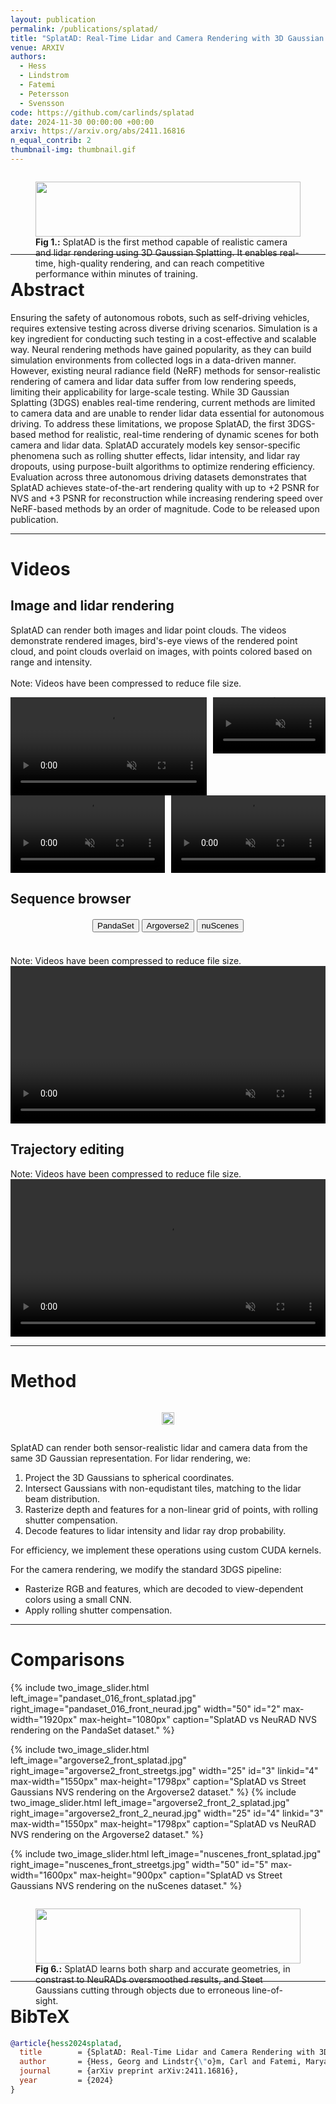 ```yaml
---
layout: publication
permalink: /publications/splatad/
title: "SplatAD: Real-Time Lidar and Camera Rendering with 3D Gaussian Splatting for Autonomous Driving"
venue: ARXIV
authors:
  - Hess
  - Lindstrom
  - Fatemi
  - Petersson
  - Svensson
code: https://github.com/carlinds/splatad
date: 2024-11-30 00:00:00 +00:00
arxiv: https://arxiv.org/abs/2411.16816
n_equal_contrib: 2
thumbnail-img: thumbnail.gif
---
```

<div style="display: flex; justify-content: space-around; margin-bottom: 1em; margin-top: 0.5em; width=100%">
<figure class="figure__background">
  <img style="width: 100%; margin: 0 auto; mix-blend-mode: multiply;" src="front-fig-stacked.jpg"/>
  <figcaption><b>Fig 1.:</b> SplatAD is the first method capable of realistic camera and lidar rendering using 3D Gaussian Splatting. It enables real-time, high-quality rendering, and can reach competitive performance within minutes of training.</figcaption>
</figure>
</div>

---

# Abstract
Ensuring the safety of autonomous robots, such as self-driving vehicles, requires extensive testing across diverse driving scenarios. Simulation is a key ingredient for conducting such testing in a cost-effective and scalable way. Neural rendering methods have gained popularity, as they can build simulation environments from collected logs in a data-driven manner. However, existing neural radiance field (NeRF) methods for sensor-realistic rendering of camera and lidar data suffer from low rendering speeds, limiting their applicability for large-scale testing. While 3D Gaussian Splatting (3DGS) enables real-time rendering, current methods are limited to camera data and are unable to render lidar data essential for autonomous driving. To address these limitations, we propose SplatAD, the first 3DGS-based method for realistic, real-time rendering of dynamic scenes for both camera and lidar data. SplatAD accurately models key sensor-specific phenomena such as rolling shutter effects, lidar intensity, and lidar ray dropouts, using purpose-built algorithms to optimize rendering efficiency. Evaluation across three autonomous driving datasets demonstrates that SplatAD achieves state-of-the-art rendering quality with up to +2 PSNR for NVS and +3 PSNR for reconstruction while increasing rendering speed over NeRF-based methods by an order of magnitude. Code to be released upon publication.


---

# Videos

## Image and lidar rendering
SplatAD can render both images and lidar point clouds. The videos demonstrate rendered images, bird's-eye views of the rendered point cloud, and point clouds overlaid on images, with points colored based on range and intensity.
<br><br>
Note: Videos have been compressed to reduce file size. 
<div class="video-grid-1" style="display: grid; grid-template-columns: 7fr 4fr; grid-template-rows: 1fr; gap: 10px; width: 100%;">
  <video controls autoplay loop muted style="width: 100%;">
    <source src="videos/multi/rgb.mp4" type="video/mp4">
    Your browser does not support the video tag.
  </video>
  <video controls autoplay loop muted style="width: 100%;">
    <source src="videos/multi/pc_bev.mp4" type="video/mp4">
    Your browser does not support the video tag.
  </video>
</div>
<div class="video-grid-2" style="display: grid; grid-template-columns: 1fr 1fr; grid-template-rows: 1fr; gap: 10px; width: 100%;">
  <video controls autoplay loop muted style="width: 100%;">
    <source src="videos/multi/pc_overlay_range.mp4" type="video/mp4">
    Your browser does not support the video tag.
  </video>
  <video controls autoplay loop muted style="width: 100%;">
    <source src="videos/multi/pc_overlay_intensity.mp4" type="video/mp4">
    Your browser does not support the video tag.
  </video>
</div>

## Sequence browser
<div id="dataset-controls" style="margin-top: 20px; text-align: center;">
  <div class="buttons is-centered">
    <button class="button is-medium is-rounded dataset-btn active" data-dataset="PandaSet">PandaSet</button>
    <button class="button is-medium is-rounded dataset-btn" data-dataset="Argoverse2">Argoverse2</button>
    <button class="button is-medium is-rounded dataset-btn" data-dataset="nuScenes">nuScenes</button>
  </div>
</div>
<div id="scene-controls" style="margin-top: 20px; text-align: center;">
  <div class="buttons is-centered">
    <!-- Buttons will be dynamically added here -->
  </div>
</div>

<br>
Note: Videos have been compressed to reduce file size. 
<div class="video-container">
  <video id="dataset-scene-browser-video" controls autoplay loop muted style="width: 100%;">
    Your browser does not support the video tag.
  </video>
</div>

<script>
  document.addEventListener('DOMContentLoaded', function() {
    const video = document.getElementById('dataset-scene-browser-video');
    const dataset_controls = document.getElementById('dataset-controls');
    const scene_controls = document.getElementById('scene-controls');
    let activeDataset = 'PandaSet';
    const dataset_scene_map = {
      'PandaSet': ['001', '011', '016', '053', '106', '123', '158'],
      'Argoverse2': ['0b86f508', '2f2321d2', '3bffdcff', '280269f9'],
      'nuScenes': ['0039', '0061', '0104', '0193'],
    };
    let scenes = dataset_scene_map[activeDataset];
    let activeScene = scenes[0];

    function preloadImage(url) {
      return new Promise((resolve, reject) => {
        const img = new Image();
        img.onload = () => resolve(url);
        img.onerror = reject;
        img.src = url;
      });
    }
  
    // Create buttons
    scenes.forEach(scene => {
      const button = document.createElement('button');
      button.className = 'button is-medium is-rounded scene-btn';
      button.textContent = scene;
      button.dataset.scene = scene;
      scene_controls.querySelector('.buttons').appendChild(button);
    });
  
    // Set initial active button
    scene_controls.querySelector(`button[data-scene="${activeScene}"]`).classList.add('active');
  
    // Scene button click handler
    scene_controls.addEventListener('click', (e) => {
      if (e.target.matches('button')) {
        scene_controls.querySelector('.active').classList.remove('active');
        e.target.classList.add('active');
        activeScene = e.target.dataset.scene;
        updateVideo();
      }
    });

    // Dataset button click handler
    dataset_controls.addEventListener('click', (e) => {
      if (e.target.matches('button')) {
        dataset_controls.querySelector('.active').classList.remove('active');
        e.target.classList.add('active');
        activeDataset = e.target.textContent;
        activeScene = dataset_scene_map[activeDataset][0];
        updateButtons(); 
        updateVideo();
      }
    });
  
    async function updateButtons() {
      const buttonDiv = document.getElementById('scene-controls');
      const buttons = buttonDiv.querySelectorAll('button');
      buttons.forEach(button => button.remove());

      scenes = dataset_scene_map[activeDataset];
      scenes.forEach(scene => {
        const button = document.createElement('button');
        button.className = 'button is-medium is-rounded scene-btn';
        button.textContent = scene;
        button.dataset.scene = scene;
        scene_controls.querySelector('.buttons').appendChild(button);
      });

      // Set initial active button
      scene_controls.querySelector(`button[data-scene="${activeScene}"]`).classList.add('active');
    }

    async function updateVideo() {
      const videoSrc = `videos/${activeDataset}/${activeScene}.mp4`;
      try {
        video.src = videoSrc;
        video.load();
        video.play().catch(error => console.error('Error playing video:', error));
      } catch (error) {
        console.error('Error loading poster image:', error);
        video.src = videoSrc;
        video.load();
        video.play().catch(error => console.error('Error playing video:', error));
      }
    }
  
    // Initialize video
    updateVideo();
  });
</script>

## Trajectory editing
Note: Videos have been compressed to reduce file size. 
<video controls autoplay loop muted style="width: 100%;">
  <source src="videos/edits/edits.mp4" type="video/mp4">
  Your browser does not support the video tag.
</video>

---

# Method
<div style="display: flex; justify-content: space-around; margin-bottom: 1em; margin-top: 0.5em; width=100%">
<figure class="figure__background">
  <img style="width: 100%; margin: 0 auto; mix-blend-mode: multiply;" src="methodoverview.png"/>
</figure>
</div>

SplatAD can render both sensor-realistic lidar and camera data from the same 3D Gaussian representation. For lidar rendering, we:
<ol>
<li>Project the 3D Gaussians to spherical coordinates.</li>
<li>Intersect Gaussians with non-equdistant tiles, matching to the lidar beam distribution.</li>
<li>Rasterize depth and features for a non-linear grid of points, with rolling shutter compensation.</li>
<li>Decode features to lidar intensity and lidar ray drop probability.</li>
</ol> 
For efficiency, we implement these operations using custom CUDA kernels. 

For the camera rendering, we modify the standard 3DGS pipeline:
<ul>
<li>Rasterize RGB and features, which are decoded to view-dependent colors using a small CNN.</li>
<li>Apply rolling shutter compensation.</li>
</ul>

---

# Comparisons

<div style="display: flex; justify-content: space-around; margin-bottom: 1em; margin-top: 0.5em; width=100%">
  {% include two_image_slider.html
    left_image="pandaset_016_front_splatad.jpg"
    right_image="pandaset_016_front_neurad.jpg"
    width="50"
    id="2"
    max-width="1920px"
    max-height="1080px"
    caption="SplatAD vs NeuRAD NVS rendering on the PandaSet dataset."
  %}
</div>

<div style="display: flex; justify-content: space-around; margin-bottom: 1em; margin-top: 0.5em; width=100%">
  {% include two_image_slider.html
    left_image="argoverse2_front_splatad.jpg"
    right_image="argoverse2_front_streetgs.jpg"
    width="25"
    id="3"
    linkid="4"
    max-width="1550px"
    max-height="1798px"
    caption="SplatAD vs Street Gaussians NVS rendering on the Argoverse2 dataset."
  %}
    {% include two_image_slider.html
    left_image="argoverse2_front_2_splatad.jpg"
    right_image="argoverse2_front_2_neurad.jpg"
    width="25"
    id="4"
    linkid="3"
    max-width="1550px"
    max-height="1798px"
    caption="SplatAD vs NeuRAD NVS rendering on the Argoverse2 dataset."
  %}
</div>

<div style="display: flex; justify-content: space-around; margin-bottom: 1em; margin-top: 0.5em; width=100%">
  {% include two_image_slider.html
    left_image="nuscenes_front_splatad.jpg"
    right_image="nuscenes_front_streetgs.jpg"
    width="50"
    id="5"
    max-width="1600px"
    max-height="900px"
    caption="SplatAD vs Street Gaussians NVS rendering on the nuScenes dataset."
  %}
</div>

<div style="display: flex; justify-content: space-around; margin-bottom: 1em; margin-top: 0.5em;">
<figure class="figure__background">
  <img style="width: 100%; margin: 0 auto; mix-blend-mode: multiply;" src="qualitative-comparison.jpg"/>
  <figcaption><b>Fig 6.:</b> SplatAD learns both sharp and accurate geometries, in constrast to NeuRADs oversmoothed results, and Steet Gaussians cutting through objects due to erroneous line-of-sight. </figcaption>
</figure>
</div>

---

# BibTeX
```bibtex
@article{hess2024splatad,
  title        = {SplatAD: Real-Time Lidar and Camera Rendering with 3D Gaussian Splatting for Autonomous Driving},
  author       = {Hess, Georg and Lindstr{\"o}m, Carl and Fatemi, Maryam and Petersson, Christoffer and Svensson, Lennart},
  journal      = {arXiv preprint arXiv:2411.16816},
  year         = {2024}
}
```

